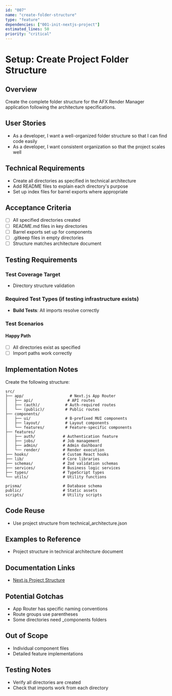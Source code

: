 ```yaml
---
id: "007"
name: "create-folder-structure"
type: "feature"
dependencies: ["001-init-nextjs-project"]
estimated_lines: 50
priority: "critical"
---
```


# Setup: Create Project Folder Structure

## Overview
Create the complete folder structure for the AFX Render Manager application following the architecture specifications.

## User Stories
- As a developer, I want a well-organized folder structure so that I can find code easily
- As a developer, I want consistent organization so that the project scales well

## Technical Requirements
- Create all directories as specified in technical architecture
- Add README files to explain each directory's purpose
- Set up index files for barrel exports where appropriate

## Acceptance Criteria
- [ ] All specified directories created
- [ ] README.md files in key directories
- [ ] Barrel exports set up for components
- [ ] .gitkeep files in empty directories
- [ ] Structure matches architecture document

## Testing Requirements

### Test Coverage Target
- Directory structure validation

### Required Test Types (if testing infrastructure exists)
- **Build Tests**: All imports resolve correctly

### Test Scenarios
#### Happy Path
- [ ] All directories exist as specified
- [ ] Import paths work correctly

## Implementation Notes
Create the following structure:
```
src/
├── app/                    # Next.js App Router
│   ├── api/               # API routes
│   ├── (auth)/           # Auth-required routes
│   └── (public)/         # Public routes
├── components/
│   ├── ui/               # B-prefixed MUI components
│   ├── layout/           # Layout components
│   └── features/         # Feature-specific components
├── features/
│   ├── auth/            # Authentication feature
│   ├── jobs/            # Job management
│   ├── admin/           # Admin dashboard
│   └── render/          # Render execution
├── hooks/               # Custom React hooks
├── lib/                 # Core libraries
├── schemas/             # Zod validation schemas
├── services/            # Business logic services
├── types/               # TypeScript types
└── utils/               # Utility functions

prisma/                  # Database schema
public/                  # Static assets
scripts/                 # Utility scripts
```

## Code Reuse
- Use project structure from technical_architecture.json

## Examples to Reference
- Project structure in technical architecture document

## Documentation Links
- [Next.js Project Structure](https://nextjs.org/docs/app/building-your-application/routing/colocation)

## Potential Gotchas
- App Router has specific naming conventions
- Route groups use parentheses
- Some directories need _components folders

## Out of Scope
- Individual component files
- Detailed feature implementations

## Testing Notes
- Verify all directories are created
- Check that imports work from each directory